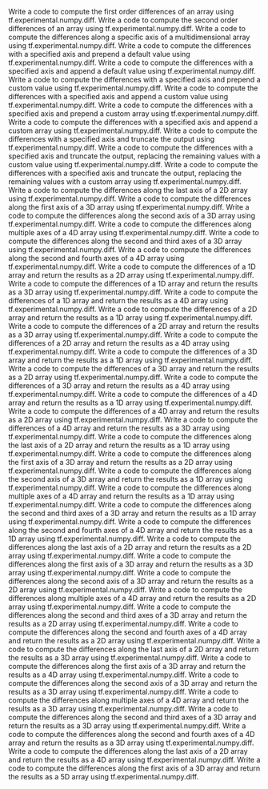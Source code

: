 Write a code to compute the first order differences of an array using tf.experimental.numpy.diff.
Write a code to compute the second order differences of an array using tf.experimental.numpy.diff.
Write a code to compute the differences along a specific axis of a multidimensional array using tf.experimental.numpy.diff.
Write a code to compute the differences with a specified axis and prepend a default value using tf.experimental.numpy.diff.
Write a code to compute the differences with a specified axis and append a default value using tf.experimental.numpy.diff.
Write a code to compute the differences with a specified axis and prepend a custom value using tf.experimental.numpy.diff.
Write a code to compute the differences with a specified axis and append a custom value using tf.experimental.numpy.diff.
Write a code to compute the differences with a specified axis and prepend a custom array using tf.experimental.numpy.diff.
Write a code to compute the differences with a specified axis and append a custom array using tf.experimental.numpy.diff.
Write a code to compute the differences with a specified axis and truncate the output using tf.experimental.numpy.diff.
Write a code to compute the differences with a specified axis and truncate the output, replacing the remaining values with a custom value using tf.experimental.numpy.diff.
Write a code to compute the differences with a specified axis and truncate the output, replacing the remaining values with a custom array using tf.experimental.numpy.diff.
Write a code to compute the differences along the last axis of a 2D array using tf.experimental.numpy.diff.
Write a code to compute the differences along the first axis of a 3D array using tf.experimental.numpy.diff.
Write a code to compute the differences along the second axis of a 3D array using tf.experimental.numpy.diff.
Write a code to compute the differences along multiple axes of a 4D array using tf.experimental.numpy.diff.
Write a code to compute the differences along the second and third axes of a 3D array using tf.experimental.numpy.diff.
Write a code to compute the differences along the second and fourth axes of a 4D array using tf.experimental.numpy.diff.
Write a code to compute the differences of a 1D array and return the results as a 2D array using tf.experimental.numpy.diff.
Write a code to compute the differences of a 1D array and return the results as a 3D array using tf.experimental.numpy.diff.
Write a code to compute the differences of a 1D array and return the results as a 4D array using tf.experimental.numpy.diff.
Write a code to compute the differences of a 2D array and return the results as a 1D array using tf.experimental.numpy.diff.
Write a code to compute the differences of a 2D array and return the results as a 3D array using tf.experimental.numpy.diff.
Write a code to compute the differences of a 2D array and return the results as a 4D array using tf.experimental.numpy.diff.
Write a code to compute the differences of a 3D array and return the results as a 1D array using tf.experimental.numpy.diff.
Write a code to compute the differences of a 3D array and return the results as a 2D array using tf.experimental.numpy.diff.
Write a code to compute the differences of a 3D array and return the results as a 4D array using tf.experimental.numpy.diff.
Write a code to compute the differences of a 4D array and return the results as a 1D array using tf.experimental.numpy.diff.
Write a code to compute the differences of a 4D array and return the results as a 2D array using tf.experimental.numpy.diff.
Write a code to compute the differences of a 4D array and return the results as a 3D array using tf.experimental.numpy.diff.
Write a code to compute the differences along the last axis of a 2D array and return the results as a 1D array using tf.experimental.numpy.diff.
Write a code to compute the differences along the first axis of a 3D array and return the results as a 2D array using tf.experimental.numpy.diff.
Write a code to compute the differences along the second axis of a 3D array and return the results as a 1D array using tf.experimental.numpy.diff.
Write a code to compute the differences along multiple axes of a 4D array and return the results as a 1D array using tf.experimental.numpy.diff.
Write a code to compute the differences along the second and third axes of a 3D array and return the results as a 1D array using tf.experimental.numpy.diff.
Write a code to compute the differences along the second and fourth axes of a 4D array and return the results as a 1D array using tf.experimental.numpy.diff.
Write a code to compute the differences along the last axis of a 2D array and return the results as a 2D array using tf.experimental.numpy.diff.
Write a code to compute the differences along the first axis of a 3D array and return the results as a 3D array using tf.experimental.numpy.diff.
Write a code to compute the differences along the second axis of a 3D array and return the results as a 2D array using tf.experimental.numpy.diff.
Write a code to compute the differences along multiple axes of a 4D array and return the results as a 2D array using tf.experimental.numpy.diff.
Write a code to compute the differences along the second and third axes of a 3D array and return the results as a 2D array using tf.experimental.numpy.diff.
Write a code to compute the differences along the second and fourth axes of a 4D array and return the results as a 2D array using tf.experimental.numpy.diff.
Write a code to compute the differences along the last axis of a 2D array and return the results as a 3D array using tf.experimental.numpy.diff.
Write a code to compute the differences along the first axis of a 3D array and return the results as a 4D array using tf.experimental.numpy.diff.
Write a code to compute the differences along the second axis of a 3D array and return the results as a 3D array using tf.experimental.numpy.diff.
Write a code to compute the differences along multiple axes of a 4D array and return the results as a 3D array using tf.experimental.numpy.diff.
Write a code to compute the differences along the second and third axes of a 3D array and return the results as a 3D array using tf.experimental.numpy.diff.
Write a code to compute the differences along the second and fourth axes of a 4D array and return the results as a 3D array using tf.experimental.numpy.diff.
Write a code to compute the differences along the last axis of a 2D array and return the results as a 4D array using tf.experimental.numpy.diff.
Write a code to compute the differences along the first axis of a 3D array and return the results as a 5D array using tf.experimental.numpy.diff.